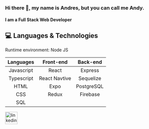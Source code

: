 ### Hi there 👋, my name is Andres, but you can call me Andy.
#### I am a Full Stack Web Developer

## 💻 Languages & Technologies

Runtime environment: Node JS

| Languages        | Front-end           | Back-end  |
|:----------------:|:-------------------:|:---------:|
| Javascript       | React               | Express   |
| Typescript       | React Navtive       | Sequelize |
| HTML             | Expo                | PostgreSQL|
| CSS              | Redux               | Firebase  |
| SQL

<!-- 
- 🔭 I’m currently developing a mobile app with a group of 7 people, using Expo and Firebase.
- 📫 How to reach me: andi_frank19@hotmail.com  -->

[<img src='https://cdn.jsdelivr.net/npm/simple-icons@3.0.1/icons/linkedin.svg' alt='linkedin' height='40'>](https://www.linkedin.com/in/https://www.linkedin.com/in/andres-frank-866b10216//)  

<!--
**pruscius/pruscius** is a ✨ _special_ ✨ repository because its `README.md` (this file) appears on your GitHub profile.

Here are some ideas to get you started:

- 🔭 I’m currently working on ...
- 🌱 I’m currently learning ...
- 👯 I’m looking to collaborate on ...
- 🤔 I’m looking for help with ...
- 💬 Ask me about ...
- 📫 How to reach me: ...
- 😄 Pronouns: ...
- ⚡ Fun fact: ...
-->
